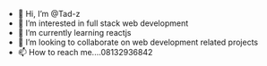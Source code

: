- 👋 Hi, I’m @Tad-z
- 👀 I’m interested in full stack web development
- 🌱 I’m currently learning reactjs
- 💞️ I’m looking to collaborate on web development related projects
- 📫 How to reach me....08132936842

<!---
Tad-z/Tad-z is a ✨ special ✨ repository because its `README.md` (this file) appears on your GitHub profile.
You can click the Preview link to take a look at your changes.
--->
